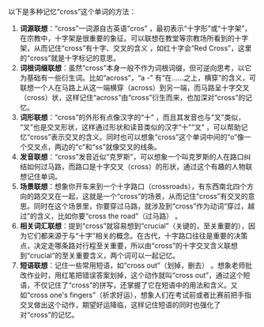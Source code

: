 以下是多种记忆“cross”这个单词的方法：
1. **词源联想**：“cross”一词源自古英语“cros” ，最初表示“十字形”或“十字架”，在宗教中，十字架是很重要的象征。可以联想在教堂等宗教场所看到的十字架，从而记住“cross”有十字、交叉的含义 ，如红十字会“Red Cross”，这里的“cross”就是十字标记的意思。
2. **词根词缀联想**：虽然“cross”本身一般不作为词根词缀，但可逆向思考，以它为基础有一些衍生词。比如“across”，“a -” 有“在……之上，横穿”的含义，可联想一个人在马路上从这一端横穿（across）到另一端，而马路呈十字交叉（cross）状，这样记住“across”由“cross”衍生而来，也加深对“cross”的记忆。
3. **词形联想**：“cross”的外形有点像汉字的“十” ，而且其发音也与“叉”类似， “叉”也是交叉形状，这样通过形状和读音类似的汉字“十”“叉” ，可以帮助记忆“cross”表示交叉的含义。同时也可以想象“cross”这个单词中间的“o”像一个交叉点，两边的“c”和“ss”就像交叉的线条。 
4. **发音联想**：“cross”发音近似“克罗斯”，可以想象一个叫克罗斯的人在路口纠结如何过马路，而路口是十字交叉（cross）的形状，通过这个有趣的人物联想记住单词。 
5. **场景联想**：想象你开车来到一个十字路口（crossroads），有东西南北四个方向的路交叉在一起，这就是一个“cross”的场景，从而记住“cross”有交叉的意思。同时在这个场景里，你要穿过马路，就涉及到“cross”作为动词“穿过，越过”的含义，比如你要“cross the road”（过马路） 。
6. **相关词汇联想**：提到“cross”就容易想到“crucial”（关键的，至关重要的），因为它们都来源于与“十字”相关的概念。在古代，十字路口往往是重要的决策点，决定走哪条路对行程至关重要，所以由“cross”的十字交叉含义联想到“crucial”的至关重要含义，两个词可以一起记忆。
7. **短语联想**：记住一些常用短语，如“cross out”（划掉，删去） 。想象老师批改作业时，用红笔把错误答案划掉，这个动作就叫“cross out”，通过这个短语，不仅记住了“cross”的拼写，还掌握了它在短语中的用法和含义。又如“cross one's fingers”（祈求好运），想象人们在考试前或者比赛前把手指交叉做出这个动作，期望好运降临，这样记住短语的同时也强化了对“cross”的记忆。 
